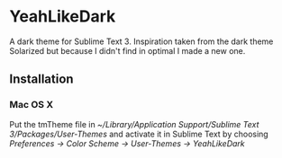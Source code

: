 YeahLikeDark
============

A dark theme for Sublime Text 3. Inspiration taken from the dark theme Solarized but because I didn't find in optimal I made a new one.

## Installation

### Mac OS X
Put the tmTheme file in *~/Library/Application Support/Sublime Text 3/Packages/User-Themes* and activate it in Sublime Text by choosing *Preferences -> Color Scheme -> User-Themes -> YeahLikeDark*
